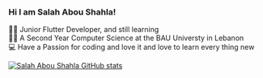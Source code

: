 ### Hi I am Salah Abou Shahla!

🧑‍💻 Junior Flutter Developer, and still learning <br/>
👨‍🎓 A Second Year Computer Science at the BAU Universty in Lebanon <br/> 
💻 Have a Passion for coding and love it and love to learn every thing new 

<!-- Github states from https://github.com/anuraghazra/github-readme-stats -->

[![Salah Abou Shahla GitHub stats](https://github-readme-stats.vercel.app/api?username=Youshida90)](https://github.com/anuraghazra/github-readme-stats)
